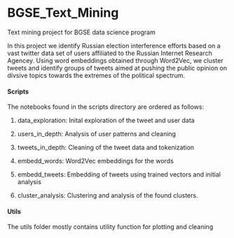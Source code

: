 # BGSE_Text_Mining
Text mining project for BGSE data science program

In this project we identify Russian election interference efforts based on a vast twitter data set of users affiliated to the Russian Internet Research Agencey. Using word embeddings obtained through Word2Vec, we cluster tweets and identify groups of tweets aimed at pushing the public opinion on divsive topics towards the extremes of the political spectrum.

#### Scripts

The notebooks found in the scripts directory are ordered as follows:

1. data_exploration: Inital exploration of the tweet and user data

2. users_in_depth: Analysis of user patterns and cleaning

3. tweets_in_depth: Cleaning of the tweet data and tokenization

4. embedd_words: Word2Vec embeddings for the words

5. embedd_tweets: Embedding of tweets using trained vectors and initial analysis

6. cluster_analysis: Clustering and analysis of the found clusters.

#### Utils

The utils folder mostly contains utility function for plotting and cleaning

